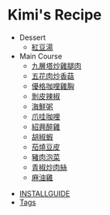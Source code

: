 # Kimi's Recipe

- Dessert
  * [紅豆湯](dessert/紅豆湯.md)
- Main Course
  * [九層塔炒雞腿肉](main_course/九層塔炒雞腿肉.md)
  * [五花肉炒香菇](main_course/五花肉炒香菇.md)
  * [優格咖哩雞胸](main_course/優格咖哩雞胸.md)
  * [剝皮辣椒](main_course/剝皮辣椒.md)
  * [海鮮粥](main_course/海鮮粥.md)
  * [爪哇咖哩](main_course/爪哇咖哩.md)
  * [紹興醉雞](main_course/紹興醉雞.md)
  * [胡椒蝦](main_course/胡椒蝦.md)
  * [茄燒豆皮](main_course/茄燒豆皮.md)
  * [豬肉泡菜](main_course/豬肉泡菜.md)
  * [青椒炒肉絲](main_course/青椒炒肉絲.md)
  * [麻油雞](main_course/麻油雞.md)
* [INSTALLGUIDE](INSTALLGUIDE.md)
* [Tags](tags.md)

